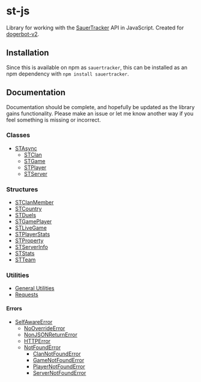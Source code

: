 # st-js
Library for working with the [SauerTracker](https://sauertracker.net/) API in JavaScript. Created for [dogerbot-v2](https://github.com/dogerish/dogerbot-v2).

## Installation
Since this is available on npm as `sauertracker`, this can be installed as an npm dependency with `npm install sauertracker`.

## Documentation
Documentation should be complete, and hopefully be updated as the library gains functionality. Please make an issue or let me know another way if you feel something is missing or incorrect.

### Classes
* [STAsync](docs/class/async.md)
	* [STClan](docs/class/clan.md)
	* [STGame](docs/class/game.md)
	* [STPlayer](docs/class/player.md)
	* [STServer](docs/class/server.md)

### Structures
* [STClanMember](docs/struct/clanmember.md)
* [STCountry](docs/struct/country.md)
* [STDuels](docs/struct/duels.md)
* [STGamePlayer](docs/struct/gameplayer.md)
* [STLiveGame](docs/struct/livegame.md)
* [STPlayerStats](docs/struct/playerstats.md)
* [STProperty](docs/struct/property.md)
* [STServerInfo](docs/struct/serverinfo.md)
* [STStats](docs/struct/stats.md)
* [STTeam](docs/struct/team.md)

### Utilities
* [General Utilities](docs/utils/general.md)
* [Requests](docs/utils/requests.md)
#### Errors
* [SelfAwareError](docs/utils/errors/selfawareerror.md)
	* [NoOverrideError](docs/utils/errors/nooverrideerror.md)
	* [NonJSONReturnError](docs/utils/errors/nonjsonreturnerror.md)
	* [HTTPError](docs/utils/errors/httperror.md)
	* [NotFoundError](docs/utils/errors/notfounderror.md)
		* [ClanNotFoundError](docs/utils/errors/clannotfounderror.md)
		* [GameNotFoundError](docs/utils/errors/gamenotfounderror.md)
		* [PlayerNotFoundError](docs/utils/errors/playernotfounderror.md)
		* [ServerNotFoundError](docs/utils/errors/servernotfounderror.md)
